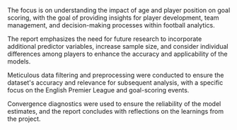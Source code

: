 The focus is on understanding the impact of age and player position on goal scoring, with the goal of providing insights for player development, team management, and decision-making processes within football analytics.

The report emphasizes the need for future research to incorporate additional predictor variables, increase sample size, and consider individual differences among players to enhance the accuracy and applicability of the models.

Meticulous data filtering and preprocessing were conducted to ensure the dataset's accuracy and relevance for subsequent analysis, with a specific focus on the English Premier League and goal-scoring events.

Convergence diagnostics were used to ensure the reliability of the model estimates, and the report concludes with reflections on the learnings from the project.
